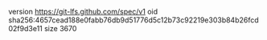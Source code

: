 version https://git-lfs.github.com/spec/v1
oid sha256:4657cead188e0fabb76db9d51776d5c12b73c92219e303b84b26fcd02f9d3e11
size 3670
